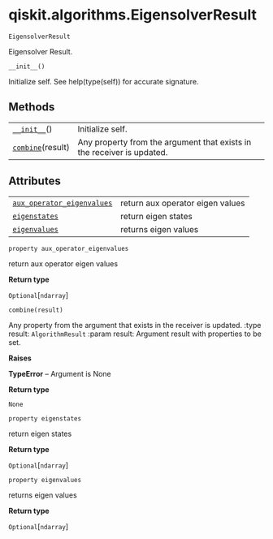 # qiskit.algorithms.EigensolverResult

<span id="undefined" />

`EigensolverResult`

Eigensolver Result.

<span id="undefined" />

`__init__()`

Initialize self. See help(type(self)) for accurate signature.

## Methods

|                                                                                                                 |                                                                        |
| --------------------------------------------------------------------------------------------------------------- | ---------------------------------------------------------------------- |
| [`__init__`](#qiskit.algorithms.EigensolverResult.__init__ "qiskit.algorithms.EigensolverResult.__init__")()    | Initialize self.                                                       |
| [`combine`](#qiskit.algorithms.EigensolverResult.combine "qiskit.algorithms.EigensolverResult.combine")(result) | Any property from the argument that exists in the receiver is updated. |

## Attributes

|                                                                                                                                                            |                                  |
| ---------------------------------------------------------------------------------------------------------------------------------------------------------- | -------------------------------- |
| [`aux_operator_eigenvalues`](#qiskit.algorithms.EigensolverResult.aux_operator_eigenvalues "qiskit.algorithms.EigensolverResult.aux_operator_eigenvalues") | return aux operator eigen values |
| [`eigenstates`](#qiskit.algorithms.EigensolverResult.eigenstates "qiskit.algorithms.EigensolverResult.eigenstates")                                        | return eigen states              |
| [`eigenvalues`](#qiskit.algorithms.EigensolverResult.eigenvalues "qiskit.algorithms.EigensolverResult.eigenvalues")                                        | returns eigen values             |

<span id="undefined" />

`property aux_operator_eigenvalues`

return aux operator eigen values

**Return type**

`Optional`\[`ndarray`]

<span id="undefined" />

`combine(result)`

Any property from the argument that exists in the receiver is updated. :type result: `AlgorithmResult` :param result: Argument result with properties to be set.

**Raises**

**TypeError** – Argument is None

**Return type**

`None`

<span id="undefined" />

`property eigenstates`

return eigen states

**Return type**

`Optional`\[`ndarray`]

<span id="undefined" />

`property eigenvalues`

returns eigen values

**Return type**

`Optional`\[`ndarray`]
